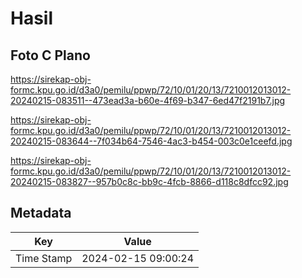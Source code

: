 # Hasil

## Foto C Plano

https://sirekap-obj-formc.kpu.go.id/d3a0/pemilu/ppwp/72/10/01/20/13/7210012013012-20240215-083511--473ead3a-b60e-4f69-b347-6ed47f2191b7.jpg

https://sirekap-obj-formc.kpu.go.id/d3a0/pemilu/ppwp/72/10/01/20/13/7210012013012-20240215-083644--7f034b64-7546-4ac3-b454-003c0e1ceefd.jpg

https://sirekap-obj-formc.kpu.go.id/d3a0/pemilu/ppwp/72/10/01/20/13/7210012013012-20240215-083827--957b0c8c-bb9c-4fcb-8866-d118c8dfcc92.jpg


## Metadata

| Key        | Value               |
| ---------- | ------------------- |
| Time Stamp | 2024-02-15 09:00:24 |



